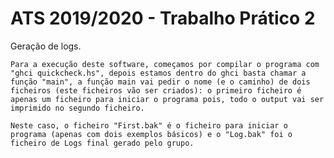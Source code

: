 # ATS 2019/2020 - Trabalho Prático 2

Geração de logs.

    Para a execução deste software, começamos por compilar o programa com "ghci quickcheck.hs", depois estamos dentro do ghci basta chamar a função "main", a função main vai pedir o nome (e o caminho) de dois ficheiros (este ficheiros vão ser criados): o primeiro ficheiro é apenas um ficheiro para iniciar o programa pois, todo o output vai ser imprimido no segundo ficheiro.

    Neste caso, o ficheiro "First.bak" é o ficheiro para iniciar o programa (apenas com dois exemplos básicos) e o "Log.bak" foi o ficheiro de Logs final gerado pelo grupo.
